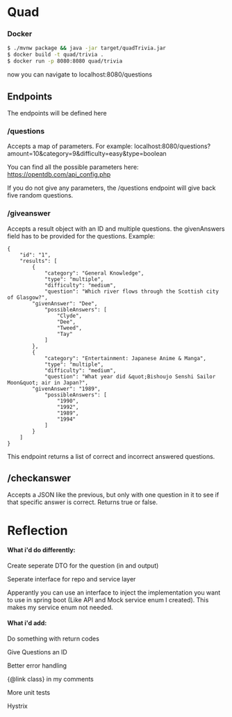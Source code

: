 # Quad


### Docker
```sh
$ ./mvnw package && java -jar target/quadTrivia.jar
$ docker build -t quad/trivia .
$ docker run -p 8080:8080 quad/trivia
```

now you can navigate to localhost:8080/questions

## Endpoints
The endpoints will be defined here

### /questions
Accepts a map of parameters. For example:
localhost:8080/questions?amount=10&category=9&difficulty=easy&type=boolean

You can find all the possible parameters here: https://opentdb.com/api_config.php

If you do not give any parameters, the /questions endpoint will give back five random questions.

### /giveanswer
Accepts a result object with an ID and multiple questions. the givenAnswers field has to be provided for the questions.
Example:
```
{
    "id": "1",
    "results": [
        {
            "category": "General Knowledge",
            "type": "multiple",
            "difficulty": "medium",
            "question": "Which river flows through the Scottish city of Glasgow?",
	    "givenAnswer": "Dee",
            "possibleAnswers": [
                "Clyde",
                "Dee",
                "Tweed",
                "Tay"
            ]
        },
        {
            "category": "Entertainment: Japanese Anime & Manga",
            "type": "multiple",
            "difficulty": "medium",
            "question": "What year did &quot;Bishoujo Senshi Sailor Moon&quot; air in Japan?",
	    "givenAnswer": "1989",
            "possibleAnswers": [
                "1990",
                "1992",
                "1989",
                "1994"
            ]
        }
    ]
}
```
This endpoint returns a list of correct and incorrect answered questions.


## /checkanswer
Accepts a JSON like the previous, but only with one question in it to see if that specific answer is correct. Returns true or false.



# Reflection

#### What i'd do differently:
Create seperate DTO for the question (in and output)

Seperate interface for repo and service layer

Apperantly you can use an interface to inject the implementation you want to use in spring boot (Like API and Mock service enum I created). This makes my service enum not needed.


#### What i'd add:

Do something with return codes

Give Questions an ID

Better error handling

{@link class} in my comments

More unit tests

Hystrix
